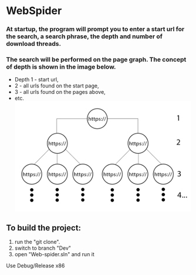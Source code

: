 # WebSpider
### At startup, the program will prompt you to enter a start url for the search, a search phrase, the depth and number of download threads.
### The search will be performed on the page graph. The concept of depth is shown in the image below.
* Depth 1 - start url, 
* 2 - all urls found on the start page,
* 3 - all urls found on the pages above,
* etc.
![Graph](/README.MD/graph.jpg)
## To build the project:
1. run the "git clone".
2. switch to branch "Dev"
3. open "Web-spider.sln" and run it

Use Debug/Release x86

